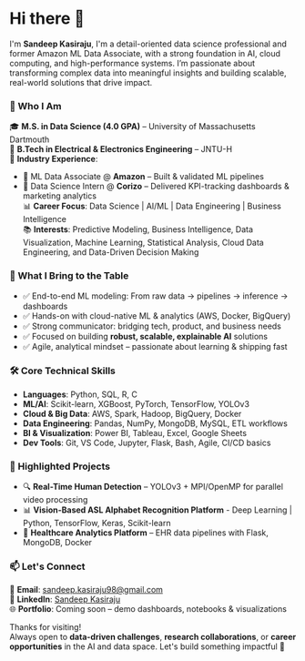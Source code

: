 # Hi there 👋  
I'm **Sandeep Kasiraju**, I'm a detail-oriented data science professional and former Amazon ML Data Associate, with a strong foundation in AI, cloud computing, and high-performance systems. I’m passionate about transforming complex data into meaningful insights and building scalable, real-world solutions that drive impact.


### 🚀 Who I Am  
🎓 **M.S. in Data Science (4.0 GPA)** – University of Massachusetts Dartmouth  
🏫 **B.Tech in Electrical & Electronics Engineering** – JNTU-H  
🏢 **Industry Experience**:  
- 🔹 ML Data Associate @ **Amazon** – Built & validated ML pipelines  
- 🔹 Data Science Intern @ **Corizo** – Delivered KPI-tracking dashboards & marketing analytics  
📊 **Career Focus**: Data Science | AI/ML | Data Engineering | Business Intelligence  
📚 **Interests**: Predictive Modeling, Business Intelligence, Data Visualization, Machine Learning, Statistical Analysis, Cloud Data Engineering, and Data-Driven Decision Making
 


### 💼 What I Bring to the Table  
- ✅ End-to-end ML modeling: From raw data → pipelines → inference → dashboards  
- ✅ Hands-on with cloud-native ML & analytics (AWS, Docker, BigQuery)  
- ✅ Strong communicator: bridging tech, product, and business needs  
- ✅ Focused on building **robust, scalable, explainable AI** solutions  
- ✅ Agile, analytical mindset – passionate about learning & shipping fast



### 🛠️ Core Technical Skills  
- **Languages**: Python, SQL, R, C  
- **ML/AI**: Scikit-learn, XGBoost, PyTorch, TensorFlow, YOLOv3  
- **Cloud & Big Data**: AWS, Spark, Hadoop, BigQuery, Docker  
- **Data Engineering**: Pandas, NumPy, MongoDB, MySQL, ETL workflows  
- **BI & Visualization**: Power BI, Tableau, Excel, Google Sheets  
- **Dev Tools**: Git, VS Code, Jupyter, Flask, Bash, Agile, CI/CD basics


### 📂 Highlighted Projects  
- 🔍 **Real-Time Human Detection** – YOLOv3 + MPI/OpenMP for parallel video processing  
- 📊 **Vision-Based ASL Alphabet Recognition Platform** - Deep Learning | Python, TensorFlow, Keras, Scikit-learn
- 🏥 **Healthcare Analytics Platform** – EHR data pipelines with Flask, MongoDB, Docker    



### 📫 Let's Connect  
📧 **Email**: [sandeep.kasiraju98@gmail.com](mailto:sandeep.kasiraju98@gmail.com)  
🔗 **LinkedIn**: [Sandeep Kasiraju](https://www.linkedin.com/in/sandeepkasiraju98/)  
🌐 **Portfolio**: Coming soon – demo dashboards, notebooks & visualizations  


Thanks for visiting!  
Always open to **data-driven challenges**, **research collaborations**, or **career opportunities** in the AI and data space. Let's build something impactful 🚀
